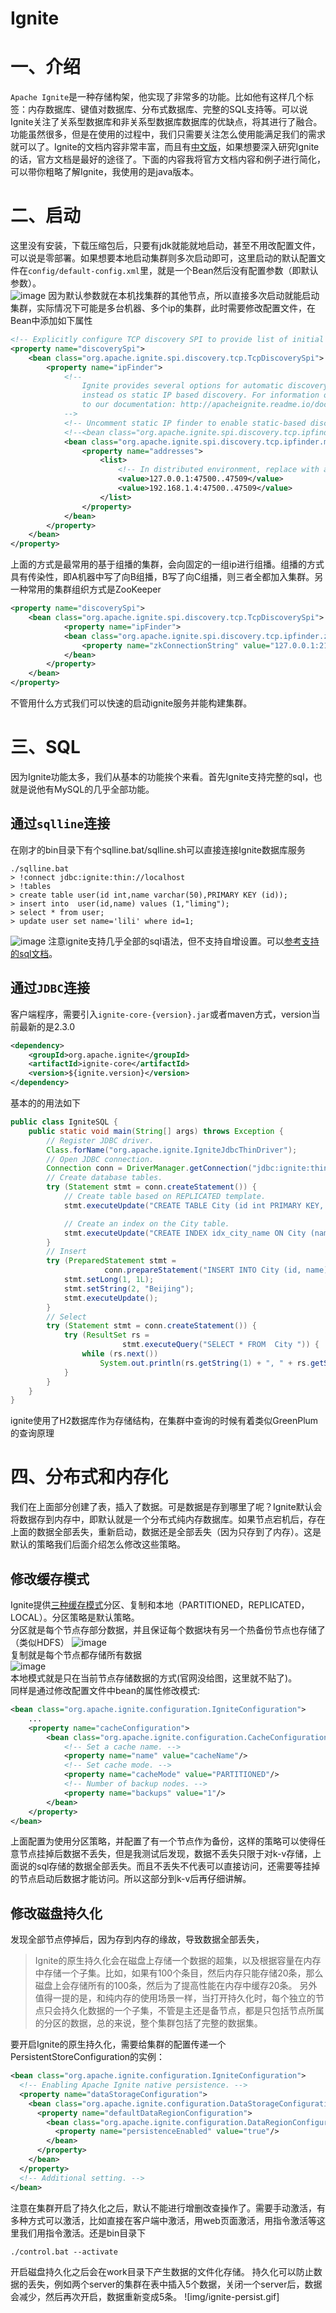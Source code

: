 # Ignite
# 一、介绍
`Apache Ignite`是一种存储构架，他实现了非常多的功能。比如他有这样几个标签：内存数据库、键值对数据库、分布式数据库、完整的SQL支持等。可以说Ignite关注了关系型数据库和非关系型数据库数据库的优缺点，将其进行了融合。功能虽然很多，但是在使用的过程中，我们只需要关注怎么使用能满足我们的需求就可以了。Ignite的文档内容非常丰富，而且有[中文版](https://www.zybuluo.com/liyuj/note/230739)，如果想要深入研究Ignite的话，官方文档是最好的途径了。下面的内容我将官方文档内容和例子进行简化，可以带你粗略了解Ignite，我使用的是java版本。
# 二、启动
这里没有安装，下载压缩包后，只要有jdk就能就地启动，甚至不用改配置文件，可以说是零部署。如果想要本地启动集群则多次启动即可，这里启动的默认配置文件在`config/default-config.xml`里，就是一个Bean然后没有配置参数（即默认参数）。  
![image](img/ignite1.gif)
因为默认参数就在本机找集群的其他节点，所以直接多次启动就能启动集群，实际情况下可能是多台机器、多个ip的集群，此时需要修改配置文件，在Bean中添加如下属性
```xml
<!-- Explicitly configure TCP discovery SPI to provide list of initial nodes. -->
<property name="discoverySpi">
    <bean class="org.apache.ignite.spi.discovery.tcp.TcpDiscoverySpi">
        <property name="ipFinder">
            <!--
                Ignite provides several options for automatic discovery that can be used
                instead os static IP based discovery. For information on all options refer
                to our documentation: http://apacheignite.readme.io/docs/cluster-config
            -->
            <!-- Uncomment static IP finder to enable static-based discovery of initial nodes. -->
            <!--<bean class="org.apache.ignite.spi.discovery.tcp.ipfinder.vm.TcpDiscoveryVmIpFinder">-->
            <bean class="org.apache.ignite.spi.discovery.tcp.ipfinder.multicast.TcpDiscoveryMulticastIpFinder">
                <property name="addresses">
                    <list>
                        <!-- In distributed environment, replace with actual host IP address. -->
                        <value>127.0.0.1:47500..47509</value>
                        <value>192.168.1.4:47500..47509</value>
                    </list>
                </property>
            </bean>
        </property>
    </bean>
</property>
```
上面的方式是最常用的基于组播的集群，会向固定的一组ip进行组播。组播的方式具有传染性，即A机器中写了向B组播，B写了向C组播，则三者全都加入集群。另一种常用的集群组织方式是ZooKeeper
```xml
<property name="discoverySpi">
    <bean class="org.apache.ignite.spi.discovery.tcp.TcpDiscoverySpi">
            <property name="ipFinder">
            <bean class="org.apache.ignite.spi.discovery.tcp.ipfinder.zk.TcpDiscoveryZookeeperIpFinder">
                <property name="zkConnectionString" value="127.0.0.1:2181"/>
            </bean>
        </property>
    </bean>
</property>
```
不管用什么方式我们可以快速的启动ignite服务并能构建集群。
# 三、SQL
因为Ignite功能太多，我们从基本的功能挨个来看。首先Ignite支持完整的sql，也就是说他有MySQL的几乎全部功能。
## 通过`sqlline`连接
在刚才的bin目录下有个sqlline.bat/sqlline.sh可以直接连接Ignite数据库服务
```
./sqlline.bat
> !connect jdbc:ignite:thin://localhost
> !tables
> create table user(id int,name varchar(50),PRIMARY KEY (id));
> insert into  user(id,name) values (1,"liming");
> select * from user;
> update user set name='lili' where id=1;
```
![image](img/ignite2.gif)
注意ignite支持几乎全部的sql语法，但不支持自增设置。可以[参考支持的sql文档](https://www.zybuluo.com/liyuj/note/990557)。
## 通过`JDBC`连接
客户端程序，需要引入`ignite-core-{version}.jar`或者maven方式，version当前最新的是2.3.0
```xml
<dependency>
    <groupId>org.apache.ignite</groupId>
    <artifactId>ignite-core</artifactId>
    <version>${ignite.version}</version>
</dependency>
```
基本的的用法如下
```java
public class IgniteSQL {
    public static void main(String[] args) throws Exception {
        // Register JDBC driver.
        Class.forName("org.apache.ignite.IgniteJdbcThinDriver");
        // Open JDBC connection.
        Connection conn = DriverManager.getConnection("jdbc:ignite:thin://127.0.0.1/");
        // Create database tables.
        try (Statement stmt = conn.createStatement()) {
            // Create table based on REPLICATED template.
            stmt.executeUpdate("CREATE TABLE City (id int PRIMARY KEY, name VARCHAR)");

            // Create an index on the City table.
            stmt.executeUpdate("CREATE INDEX idx_city_name ON City (name)");
        }
        // Insert
        try (PreparedStatement stmt =
                     conn.prepareStatement("INSERT INTO City (id, name) VALUES (?, ?)")) {
            stmt.setLong(1, 1L);
            stmt.setString(2, "Beijing");
            stmt.executeUpdate();
        }
        // Select
        try (Statement stmt = conn.createStatement()) {
            try (ResultSet rs =
                         stmt.executeQuery("SELECT * FROM  City ")) {
                while (rs.next())
                    System.out.println(rs.getString(1) + ", " + rs.getString(2));
            }
        }
    }
}
```
ignite使用了H2数据库作为存储结构，在集群中查询的时候有着类似GreenPlum的查询原理
# 四、分布式和内存化
我们在上面部分创建了表，插入了数据。可是数据是存到哪里了呢？Ignite默认会将数据存到内存中，即默认就是一个分布式纯内存数据库。如果节点宕机后，存在上面的数据全部丢失，重新启动，数据还是全部丢失（因为只存到了内存）。这是默认的策略我们后面介绍怎么修改这些策略。    
## 修改缓存模式
Ignite提供[三种缓存模式](https://www.zybuluo.com/liyuj/note/964191#33%E7%BC%93%E5%AD%98%E6%A8%A1%E5%BC%8F)分区、复制和本地（PARTITIONED，REPLICATED，LOCAL）。分区策略是默认策略。  
分区就是每个节点存部分数据，并且保证每个数据块有另一个热备份节点也存储了（类似HDFS）
![image](https://files.readme.io/egtolRvXRdqIWEQWP940_partitioned_cache.png)  
复制就是每个节点都存储所有数据  
![image](https://files.readme.io/0yOEFydERAyggehGP75B_replicated_catche_8_sm.png)  
本地模式就是只在当前节点存储数据的方式(官网没给图，这里就不贴了)。  
同样是通过修改配置文件中bean的属性修改模式:
```xml
<bean class="org.apache.ignite.configuration.IgniteConfiguration">
    ...
    <property name="cacheConfiguration">
        <bean class="org.apache.ignite.configuration.CacheConfiguration">
            <!-- Set a cache name. -->
            <property name="name" value="cacheName"/>
            <!-- Set cache mode. -->
            <property name="cacheMode" value="PARTITIONED"/>
            <!-- Number of backup nodes. -->
            <property name="backups" value="1"/>
        </bean>
    </property>
</bean>
```
上面配置为使用分区策略，并配置了有一个节点作为备份，这样的策略可以使得任意节点挂掉后数据不丢失，但是我测试后发现，数据不丢失只限于对k-v存储，上面说的sql存储的数据全部丢失。而且不丢失不代表可以直接访问，还需要等挂掉的节点启动后数据才能访问。所以这部分到k-v后再仔细讲解。
## 修改磁盘持久化
发现全部节点停掉后，因为存到内存的缘故，导致数据全部丢失，
>Ignite的原生持久化会在磁盘上存储一个数据的超集，以及根据容量在内存中存储一个子集。比如，如果有100个条目，然后内存只能存储20条，那么磁盘上会存储所有的100条，然后为了提高性能在内存中缓存20条。 另外值得一提的是，和纯内存的使用场景一样，当打开持久化时，每个独立的节点只会持久化数据的一个子集，不管是主还是备节点，都是只包括节点所属的分区的数据，总的来说，整个集群包括了完整的数据集。   

要开启Ignite的原生持久化，需要给集群的配置传递一个PersistentStoreConfiguration的实例： 
```xml
<bean class="org.apache.ignite.configuration.IgniteConfiguration">
  <!-- Enabling Apache Ignite native persistence. -->
  <property name="dataStorageConfiguration">
    <bean class="org.apache.ignite.configuration.DataStorageConfiguration">
      <property name="defaultDataRegionConfiguration">
        <bean class="org.apache.ignite.configuration.DataRegionConfiguration">
          <property name="persistenceEnabled" value="true"/>
        </bean>
      </property>
    </bean>
  </property>
  <!-- Additional setting. -->
</bean>
```
注意在集群开启了持久化之后，默认不能进行增删改查操作了。需要手动激活，有多种方式可以激活，比如直接在客户端中激活，用web页面激活，用指令激活等这里我们用指令激活。还是bin目录下
```
./control.bat --activate
```
开启磁盘持久化之后会在work目录下产生数据的文件化存储。
持久化可以防止数据的丢失，例如两个server的集群在表中插入5个数据，关闭一个server后，数据会减少，然后再次开启，数据重新变成5条。
![img/ignite-persist.gif]